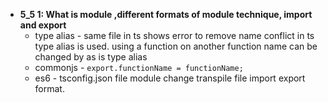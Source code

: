 - **5_5 1: What is module ,different formats of module technique, import and export**
  - type alias - same file in ts shows error to remove name conflict in ts type alias is used. using a function on another function name can be changed by as is type alias
  - commonjs - `export.functionName = functionName;`
  - es6 - tsconfig.json file module change transpile file import export format.
